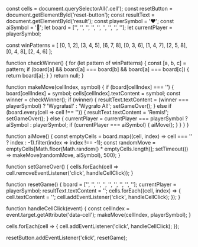 const cells = document.querySelectorAll('.cell');
const resetButton = document.getElementById('reset-button');
const resultText = document.getElementById('result');
const playerSymbol = '❤️';
const aiSymbol = '🖤';
let board = ['', '', '', '', '', '', '', '', ''];
let currentPlayer = playerSymbol;

const winPatterns = [
    [0, 1, 2],
    [3, 4, 5],
    [6, 7, 8],
    [0, 3, 6],
    [1, 4, 7],
    [2, 5, 8],
    [0, 4, 8],
    [2, 4, 6]
];

function checkWinner() {
    for (let pattern of winPatterns) {
        const [a, b, c] = pattern;
        if (board[a] && board[a] === board[b] && board[a] === board[c]) {
            return board[a];
        }
    }
    return null;
}

function makeMove(cellIndex, symbol) {
    if (board[cellIndex] === '') {
        board[cellIndex] = symbol;
        cells[cellIndex].textContent = symbol;
        const winner = checkWinner();
        if (winner) {
            resultText.textContent = (winner === playerSymbol) ? 'Wygrałaś!' : 'Wygrało AI!';
            setGameOver();
        } else if (board.every(cell => cell !== '')) {
            resultText.textContent = 'Remis!';
            setGameOver();
        } else {
            currentPlayer = currentPlayer === playerSymbol ? aiSymbol : playerSymbol;
            if (currentPlayer === aiSymbol) {
                aiMove();
            }
        }
    }
}

function aiMove() {
    const emptyCells = board.map((cell, index) => cell === '' ? index : -1).filter(index => index !== -1);
    const randomMove = emptyCells[Math.floor(Math.random() * emptyCells.length)];
    setTimeout(() => makeMove(randomMove, aiSymbol), 500);
}

function setGameOver() {
    cells.forEach(cell => cell.removeEventListener('click', handleCellClick));
}

function resetGame() {
    board = ['', '', '', '', '', '', '', '', ''];
    currentPlayer = playerSymbol;
    resultText.textContent = '';
    cells.forEach((cell, index) => {
        cell.textContent = '';
        cell.addEventListener('click', handleCellClick);
    });
}

function handleCellClick(event) {
    const cellIndex = event.target.getAttribute('data-cell');
    makeMove(cellIndex, playerSymbol);
}

cells.forEach(cell => {
    cell.addEventListener('click', handleCellClick);
});

resetButton.addEventListener('click', resetGame);
